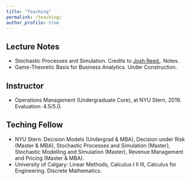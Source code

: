 ```yaml
---
title: "Teaching"
permalink: /teaching/
author_profile: true
---
```


## Lecture Notes
  * Stochastic Processes and Simulation. Credits to <a href="http://people.stern.nyu.edu/jreed/">Josh Reed.</a>. Notes.
  * Game-Theoretic Basis for Business Analytics. Under Construction. 

## Instructor
  * Operations Management (Undergraduate Core), at NYU Stern, 2019. Evaluation: 4.5/5.0.
  
## Teching Fellow
  * NYU Stern: Decision Models (Undergrad & MBA), Decision under Risk (Master & MBA), Stochastic Processes and Simulation (Master), Stochastic Modelling and Simulation (Master), Revenue Management and Pricing (Master & MBA).   
  * University of Calgary: Linear Methods, Calculus I II III, Calculus for Engineering. Discrete Mathematics.
